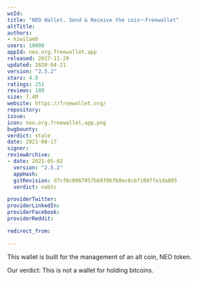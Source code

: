 ```yaml
---
wsId: 
title: "NEO Wallet. Send & Receive the coin－Freewallet"
altTitle: 
authors:
- kiwilamb
users: 10000
appId: neo.org.freewallet.app
released: 2017-11-29
updated: 2020-04-21
version: "2.5.2"
stars: 4.0
ratings: 251
reviews: 189
size: 7.4M
website: https://freewallet.org/
repository: 
issue: 
icon: neo.org.freewallet.app.png
bugbounty: 
verdict: stale
date: 2021-08-17
signer: 
reviewArchive:
- date: 2021-05-02
  version: "2.5.2"
  appHash: 
  gitRevision: d7cf0c0967057bb9f06fb8ec6cbf1097fe1da885
  verdict: nobtc

providerTwitter: 
providerLinkedIn: 
providerFacebook: 
providerReddit: 

redirect_from:

---
```



This wallet is built for the management of an alt coin, NEO token.

Our verdict: This is not a wallet for holding bitcoins.


